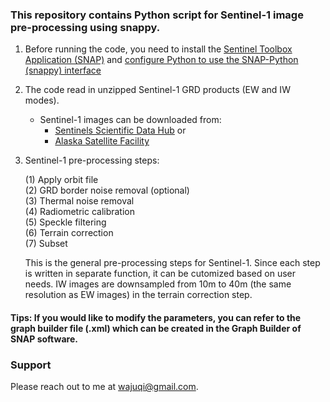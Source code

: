 ### This repository contains Python script for Sentinel-1 image pre-processing using snappy. 

1. Before running the code, you need to install the [Sentinel Toolbox Application (SNAP)](https://step.esa.int/main/download/snap-download/) and [configure Python to use the SNAP-Python (snappy) interface](https://senbox.atlassian.net/wiki/spaces/SNAP/pages/50855941/Configure+Python+to+use+the+SNAP-Python+snappy+interface)

2. The code read in unzipped Sentinel-1 GRD products (EW and IW modes).
    - Sentinel-1 images can be downloaded from:
      - [Sentinels Scientific Data Hub](https://scihub.copernicus.eu/dhus/#/home)  or
      - [Alaska Satellite Facility](https://vertex.daac.asf.alaska.edu/#)
3. Sentinel-1 pre-processing steps:
    
    (1) Apply orbit file  
    (2) GRD border noise removal (optional)  
    (3) Thermal noise removal  
    (4) Radiometric calibration  
    (5) Speckle filtering  
    (6) Terrain correction  
    (7) Subset

   
   This is the general pre-processing steps for Sentinel-1. Since each step is written in separate function, it can be cutomized based on user needs.
   IW images are downsampled from 10m to 40m (the same resolution as EW images) in the terrain correction step.


#### Tips: If you would like to modify the parameters, you can refer to the graph builder file (.xml) which can be created in the Graph Builder of SNAP software.


### Support

Please reach out to me at wajuqi@gmail.com.
